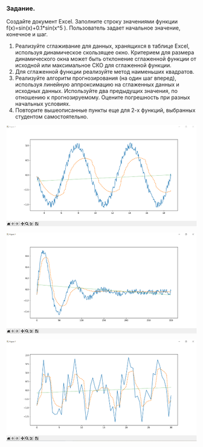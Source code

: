 ### Задание.
Создайте документ Excel. Заполните строку значениями функции f(x)=sin(x)+0.1*sin(x^5 ). Пользователь задает начальное значение, конечное и шаг.
1) Реализуйте сглаживание для данных, хранящихся в таблице Excel, используя динамическое скользящее окно. Критерием для размера динамического окна может быть отклонение сглаженной функции от исходной или максимальное СКО для сглаженной функции.
2) Для сглаженной функции реализуйте метод наименьших квадратов.
3) Реализуйте алгоритм прогнозирования (на один шаг вперед), используя линейную аппроксимацию на сглаженных данных и исходных данных. Используйте два предыдущих значения, по отношению к прогнозируемому. Оцените погрешность при разных начальных условиях.
4) Повторите вышеописанные пункты еще для 2-х функций, выбранных студентом самостоятельно. 

![img.png](img.png)

![img_1.png](img_1.png)

![img_2.png](img_2.png)